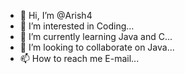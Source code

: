 - 👋 Hi, I’m @Arish4
- 👀 I’m interested in Coding...
- 🌱 I’m currently learning Java and C...
- 💞️ I’m looking to collaborate on Java...
- 📫 How to reach me E-mail...

<!---
Arish4/Arish4 is a ✨ special ✨ repository because its `README.md` (this file) appears on your GitHub profile.
You can click the Preview link to take a look at your changes.
--->
